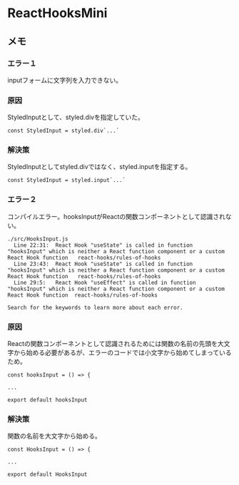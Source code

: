 # ReactHooksMini

## メモ

### エラー１

inputフォームに文字列を入力できない。

### 原因

StyledInputとして、styled.divを指定していた。

```
const StyledInput = styled.div`...`
```

### 解決策

StyledInputとしてstyled.divではなく、styled.inputを指定する。

```
const StyledInput = styled.input`...`
```

### エラー２

コンパイルエラー。hooksInputがReactの関数コンポーネントとして認識されない。

```
./src/HooksInput.js
  Line 22:31:  React Hook "useState" is called in function "hooksInput" which is neither a React function component or a custom React Hook function   react-hooks/rules-of-hooks
  Line 23:43:  React Hook "useState" is called in function "hooksInput" which is neither a React function component or a custom React Hook function   react-hooks/rules-of-hooks
  Line 29:5:   React Hook "useEffect" is called in function "hooksInput" which is neither a React function component or a custom React Hook function  react-hooks/rules-of-hooks

Search for the keywords to learn more about each error.
```

### 原因

Reactの関数コンポーネントとして認識されるためには関数の名前の先頭を大文字から始める必要があるが、エラーのコードでは小文字から始めてしまっているため。

```
const hooksInput = () => {

...

export default hooksInput
```

### 解決策

関数の名前を大文字から始める。

```
const HooksInput = () => {

...

export default HooksInput
```